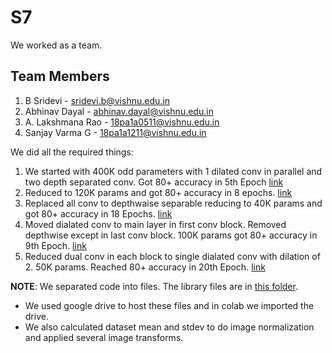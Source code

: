 # S7

We worked as a team. 
## Team Members
1. B Sridevi  - sridevi.b@vishnu.edu.in
2. Abhinav Dayal - abhinav.dayal@vishnu.edu.in
3. A. Lakshmana Rao - 18pa1a0511@vishnu.edu.in
3. Sanjay Varma G - 18pa1a1211@vishnu.edu.in

We did all the required things:

1. We started with 400K odd parameters with 1 dilated conv in parallel and two depth separated conv. Got 80+ accuracy in 5th Epoch [link](https://github.com/sridevibonthu/EVA4/blob/master/S7/EVA04_S7_400K.ipynb)
2. Reduced to 120K params and got 80+ accuracy in 8 epochs. [link](https://github.com/sridevibonthu/EVA4/blob/master/S7/EVA04_S7_120K.ipynb)
3. Replaced all conv to depthwaise separable reducing to 40K params and got 80+ accuracy in 18 Epochs. [link](https://github.com/sridevibonthu/EVA4/blob/master/S7/EVA04_S7_40K.ipynb)
4. Moved dialated conv to main layer in first conv block. Removed depthwise except in last conv block. 100K params got 80+ accuracy in 9th Epoch. [link](https://github.com/sridevibonthu/EVA4/blob/master/S7/EVA04_S7_100K.ipynb)
5. Reduced dual conv in each block to single dialated conv with dilation of 2. 50K params. Reached 80+ accuracy in 20th Epoch. [link](https://github.com/sridevibonthu/EVA4/blob/master/S7/EVA04_S7_50K.ipynb)

**NOTE**: We separated code into files. The library files are in [this folder](https://github.com/sridevibonthu/EVA4/tree/master/S7/EVA4library).

* We used google drive to host these files and in colab we imported the drive.
* We also calculated dataset mean and stdev to do image normalization and applied several image transforms.
